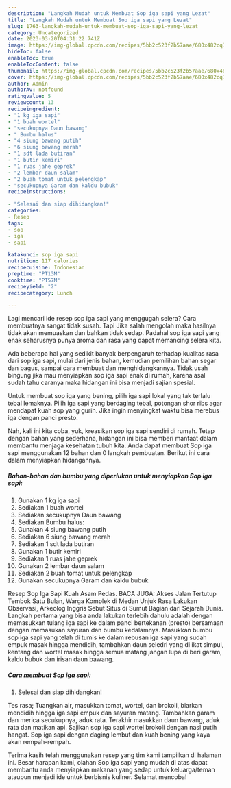 ```yaml
---
description: "Langkah Mudah untuk Membuat Sop iga sapi yang Lezat"
title: "Langkah Mudah untuk Membuat Sop iga sapi yang Lezat"
slug: 1763-langkah-mudah-untuk-membuat-sop-iga-sapi-yang-lezat
category: Uncategorized
date: 2023-03-20T04:31:22.741Z
image: https://img-global.cpcdn.com/recipes/5bb2c523f2b57aae/680x482cq70/sop-iga-sapi-foto-resep-utama.jpg
hideToc: false
enableToc: true
enableTocContent: false
thumbnail: https://img-global.cpcdn.com/recipes/5bb2c523f2b57aae/680x482cq70/sop-iga-sapi-foto-resep-utama.jpg
cover: https://img-global.cpcdn.com/recipes/5bb2c523f2b57aae/680x482cq70/sop-iga-sapi-foto-resep-utama.jpg
author: Admin
authorAv: notfound
ratingvalue: 5
reviewcount: 13
recipeingredient:
- "1 kg iga sapi"
- "1 buah wortel"
- "secukupnya Daun bawang"
- " Bumbu halus"
- "4 siung bawang putih"
- "6 siung bawang merah"
- "1 sdt lada butiran"
- "1 butir kemiri"
- "1 ruas jahe geprek"
- "2 lembar daun salam"
- "2 buah tomat untuk pelengkap"
- "secukupnya Garam dan kaldu bubuk"
recipeinstructions:

- "Selesai dan siap dihidangkan!"
categories:
- Resep
tags:
- sop
- iga
- sapi

katakunci: sop iga sapi 
nutrition: 117 calories
recipecuisine: Indonesian
preptime: "PT13M"
cooktime: "PT57M"
recipeyield: "2"
recipecategory: Lunch

---
```



Lagi mencari ide resep sop iga sapi yang menggugah selera? Cara membuatnya sangat tidak susah. Tapi Jika salah mengolah maka hasilnya tidak akan memuaskan dan bahkan tidak sedap. Padahal sop iga sapi yang enak seharusnya punya aroma dan rasa yang dapat memancing selera kita.


Ada beberapa hal yang sedikit banyak berpengaruh terhadap kualitas rasa dari sop iga sapi, mulai dari jenis bahan, kemudian pemilihan bahan segar dan bagus, sampai cara membuat dan menghidangkannya. Tidak usah bingung jika mau menyiapkan sop iga sapi enak di rumah, karena asal sudah tahu caranya maka hidangan ini bisa menjadi sajian spesial.

Untuk membuat sop iga yang bening, pilih iga sapi lokal yang tak terlalu tebal lemaknya. Pilih iga sapi yang berdaging tebal, potongan shor ribs agar mendapat kuah sop yang gurih. Jika ingin menyingkat waktu bisa merebus iga dengan panci presto.


Nah, kali ini kita coba, yuk, kreasikan sop iga sapi sendiri di rumah. Tetap dengan bahan yang sederhana, hidangan ini bisa memberi manfaat dalam membantu menjaga kesehatan tubuh kita. Anda dapat membuat Sop iga sapi menggunakan 12 bahan dan 0 langkah pembuatan. Berikut ini cara dalam menyiapkan hidangannya.

<!--inarticleads1-->

##### Bahan-bahan dan bumbu yang diperlukan untuk menyiapkan Sop iga sapi:

1. Gunakan 1 kg iga sapi
1. Sediakan 1 buah wortel
1. Sediakan secukupnya Daun bawang
1. Sediakan  Bumbu halus:
1. Gunakan 4 siung bawang putih
1. Sediakan 6 siung bawang merah
1. Sediakan 1 sdt lada butiran
1. Gunakan 1 butir kemiri
1. Sediakan 1 ruas jahe geprek
1. Gunakan 2 lembar daun salam
1. Sediakan 2 buah tomat untuk pelengkap
1. Gunakan secukupnya Garam dan kaldu bubuk


Resep Sop Iga Sapi Kuah Asam Pedas. BACA JUGA: Akses Jalan Tertutup Tembok Satu Bulan, Warga Komplek di Medan Unjuk Rasa Lakukan Observasi, Arkeolog Inggris Sebut Situs di Sumut Bagian dari Sejarah Dunia. Langkah pertama yang bisa anda lakukan terlebih dahulu adalah dengan memasukkan tulang iga sapi ke dalam panci bertekanan (presto) bersamaan dengan memasukan sayuran dan bumbu kedalamnya. Masukkan bumbu sop iga sapi yang telah di tumis ke dalam rebusan iga sapi yang sudah empuk masak hingga mendidih, tambahkan daun seledri yang di ikat simpul, kentang dan wortel masak hingga semua matang jangan lupa di beri garam, kaldu bubuk dan irisan daun bawang. 

<!--inarticleads2-->

##### Cara membuat Sop iga sapi:


1. Selesai dan siap dihidangkan!

Tes rasa; Tuangkan air, masukkan tomat, wortel, dan brokoli, biarkan mendidih hingga iga sapi empuk dan sayuran matang. Tambahkan garam dan merica secukupnya, aduk rata. Terakhir masukkan daun bawang, aduk rata dan matikan api. Sajikan sop iga sapi wortel brokoli dengan nasi putih hangat. Sop iga sapi dengan daging lembut dan kuah bening yang kaya akan rempah-rempah. 

Terima kasih telah menggunakan resep yang tim kami tampilkan di halaman ini. Besar harapan kami, olahan Sop iga sapi yang mudah di atas dapat membantu anda menyiapkan makanan yang sedap untuk keluarga/teman ataupun menjadi ide untuk berbisnis kuliner. Selamat mencoba!
